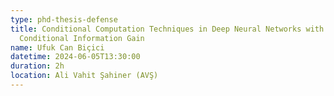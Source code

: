 ```yaml
---
type: phd-thesis-defense
title: Conditional Computation Techniques in Deep Neural Networks with
  Conditional Information Gain
name: Ufuk Can Biçici
datetime: 2024-06-05T13:30:00
duration: 2h
location: Ali Vahit Şahiner (AVŞ)
---
```

